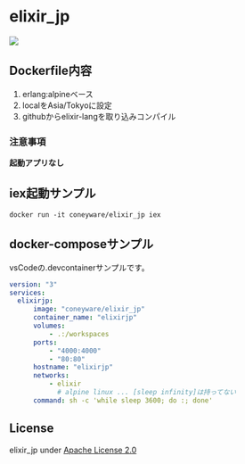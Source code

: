# elixir_jp
[![](https://images.microbadger.com/badges/image/coneyware/elixir_jp.svg)](https://microbadger.com/images/coneyware/elixir_jp "Get your own image badge on microbadger.com")

## Dockerfile内容

1. erlang:alpineベース
1. localをAsia/Tokyoに設定
1. githubからelixir-langを取り込みコンパイル


### 注意事項

__起動アプリなし__

## iex起動サンプル

`docker run -it coneyware/elixir_jp iex`

## docker-composeサンプル

vsCodeの.devcontainerサンプルです。

``` yml
version: "3"
services:
  elixirjp:
      image: "coneyware/elixir_jp"
      container_name: "elixirjp"
      volumes:
          - .:/workspaces
      ports: 
          - "4000:4000"
          - "80:80"
      hostname: "elixirjp"
      networks:
          - elixir
            # alpine linux ... [sleep infinity]は持ってない
      command: sh -c 'while sleep 3600; do :; done'
```

## License

elixir_jp under [Apache License 2.0](http://www.apache.org/licenses/LICENSE-2.0)

